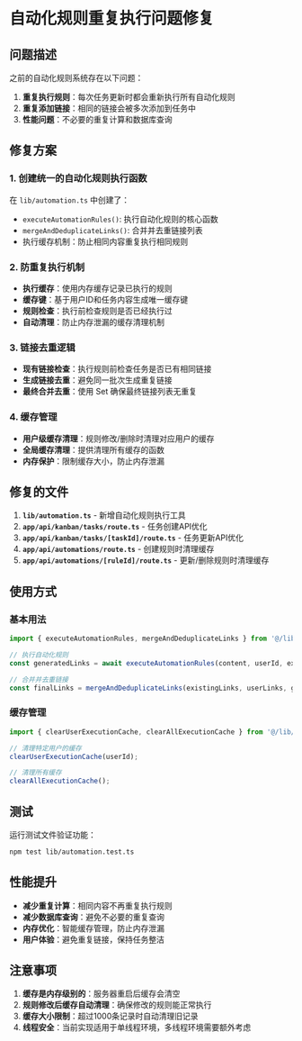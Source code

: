 # 自动化规则重复执行问题修复

## 问题描述

之前的自动化规则系统存在以下问题：
1. **重复执行规则**：每次任务更新时都会重新执行所有自动化规则
2. **重复添加链接**：相同的链接会被多次添加到任务中
3. **性能问题**：不必要的重复计算和数据库查询

## 修复方案

### 1. 创建统一的自动化规则执行函数

在 `lib/automation.ts` 中创建了：
- `executeAutomationRules()`: 执行自动化规则的核心函数
- `mergeAndDeduplicateLinks()`: 合并并去重链接列表
- 执行缓存机制：防止相同内容重复执行相同规则

### 2. 防重复执行机制

- **执行缓存**：使用内存缓存记录已执行的规则
- **缓存键**：基于用户ID和任务内容生成唯一缓存键
- **规则检查**：执行前检查规则是否已经执行过
- **自动清理**：防止内存泄漏的缓存清理机制

### 3. 链接去重逻辑

- **现有链接检查**：执行规则前检查任务是否已有相同链接
- **生成链接去重**：避免同一批次生成重复链接
- **最终合并去重**：使用 Set 确保最终链接列表无重复

### 4. 缓存管理

- **用户级缓存清理**：规则修改/删除时清理对应用户的缓存
- **全局缓存清理**：提供清理所有缓存的函数
- **内存保护**：限制缓存大小，防止内存泄漏

## 修复的文件

1. **`lib/automation.ts`** - 新增自动化规则执行工具
2. **`app/api/kanban/tasks/route.ts`** - 任务创建API优化
3. **`app/api/kanban/tasks/[taskId]/route.ts`** - 任务更新API优化
4. **`app/api/automations/route.ts`** - 创建规则时清理缓存
5. **`app/api/automations/[ruleId]/route.ts`** - 更新/删除规则时清理缓存

## 使用方式

### 基本用法

```typescript
import { executeAutomationRules, mergeAndDeduplicateLinks } from '@/lib/automation';

// 执行自动化规则
const generatedLinks = await executeAutomationRules(content, userId, existingLinks);

// 合并并去重链接
const finalLinks = mergeAndDeduplicateLinks(existingLinks, userLinks, generatedLinks);
```

### 缓存管理

```typescript
import { clearUserExecutionCache, clearAllExecutionCache } from '@/lib/automation';

// 清理特定用户的缓存
clearUserExecutionCache(userId);

// 清理所有缓存
clearAllExecutionCache();
```

## 测试

运行测试文件验证功能：

```bash
npm test lib/automation.test.ts
```

## 性能提升

- **减少重复计算**：相同内容不再重复执行规则
- **减少数据库查询**：避免不必要的重复查询
- **内存优化**：智能缓存管理，防止内存泄漏
- **用户体验**：避免重复链接，保持任务整洁

## 注意事项

1. **缓存是内存级别的**：服务器重启后缓存会清空
2. **规则修改后缓存自动清理**：确保修改的规则能正常执行
3. **缓存大小限制**：超过1000条记录时自动清理旧记录
4. **线程安全**：当前实现适用于单线程环境，多线程环境需要额外考虑
